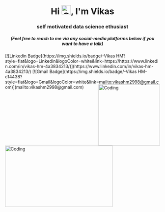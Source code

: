 
<h1 align="center">Hi <img height=30 width=30 alt="GIF" src="https://raw.githubusercontent.com/MartinHeinz/MartinHeinz/master/wave.gif" />, I'm Vikas</h1>
<h3 align="center">self motivated data science ethusiast</h3>



<h5 align="center"><i>(Feel free to reach to me via any social-media platforms below if you want to have a talk)</i></h5>
[![Linkedin Badge](https://img.shields.io/badge/-Vikas HM?style=flat&logo=Linkedin&logoColor=white&link=https://https://www.linkedin.com/in/vikas-hm-4a3834213/)](https://www.linkedin.com/in/vikas-hm-4a3834213/)
[![Gmail Badge](https://img.shields.io/badge/-Vikas HM-c14438?style=flat&logo=Gmail&logoColor=white&link=mailto:vikashm2998@gmail.com)](mailto:vikashm2998@gmail.com)

<img align="right" alt="Coding" width="200" height="200" src="https://media.giphy.com/media/VTtANKl0beDFQRLDTh/giphy.gif">
<img align="left" alt="Coding" width="350" height="200" src="https://editor.analyticsvidhya.com/uploads/88587machine-learning-concept-chart-keywords-icons-white-background-137897366.jpg">
